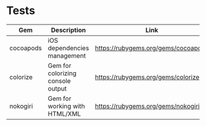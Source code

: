 # Tests

| Gem | Description | Link |
| --- | --- | --- |
| cocoapods | iOS dependencies management | https://rubygems.org/gems/cocoapods |
| colorize | Gem for colorizing console output | https://rubygems.org/gems/colorize |
| nokogiri | Gem for working with HTML/XML | https://rubygems.org/gems/nokogiri |
